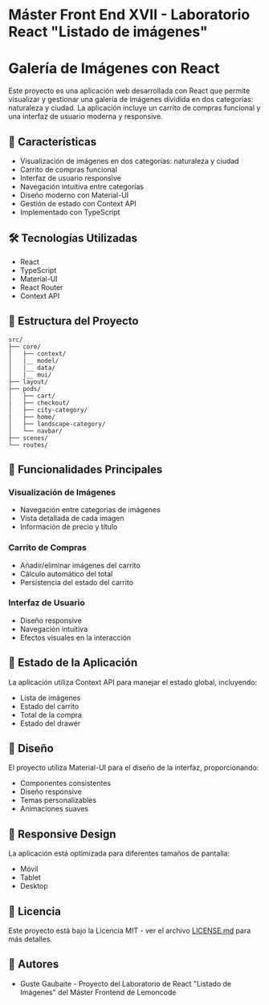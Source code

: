 # Máster Front End XVII - Laboratorio React "Listado de imágenes"

# Galería de Imágenes con React

Este proyecto es una aplicación web desarrollada con React que permite visualizar y gestionar una galería de imágenes dividida en dos categorías: naturaleza y ciudad. La aplicación incluye un carrito de compras funcional y una interfaz de usuario moderna y responsive.

## 🚀 Características

- Visualización de imágenes en dos categorías: naturaleza y ciudad
- Carrito de compras funcional
- Interfaz de usuario responsive
- Navegación intuitiva entre categorías
- Diseño moderno con Material-UI
- Gestión de estado con Context API
- Implementado con TypeScript

## 🛠️ Tecnologías Utilizadas

- React
- TypeScript
- Material-UI
- React Router
- Context API

## 📁 Estructura del Proyecto

```
src/
├── core/
│   ├── context/
│   |__ model/
│   |__ data/
│   |__ mui/
├── layout/
├── pods/
│   ├── cart/
|   ├── checkout/
│   ├── city-category/
|   ├── home/
│   ├── landscape-category/
│   └── navbar/
├── scenes/
└── routes/
```

## 🎯 Funcionalidades Principales

### Visualización de Imágenes

- Navegación entre categorías de imágenes
- Vista detallada de cada imagen
- Información de precio y título

### Carrito de Compras

- Añadir/eliminar imágenes del carrito
- Cálculo automático del total
- Persistencia del estado del carrito

### Interfaz de Usuario

- Diseño responsive
- Navegación intuitiva
- Efectos visuales en la interacción

## 🔄 Estado de la Aplicación

La aplicación utiliza Context API para manejar el estado global, incluyendo:

- Lista de imágenes
- Estado del carrito
- Total de la compra
- Estado del drawer

## 🎨 Diseño

El proyecto utiliza Material-UI para el diseño de la interfaz, proporcionando:

- Componentes consistentes
- Diseño responsive
- Temas personalizables
- Animaciones suaves

## 📱 Responsive Design

La aplicación está optimizada para diferentes tamaños de pantalla:

- Móvil
- Tablet
- Desktop

## 📄 Licencia

Este proyecto está bajo la Licencia MIT - ver el archivo [LICENSE.md](LICENSE.md) para más detalles.

## 👥 Autores

- Guste Gaubaite - Proyecto del Laboratorio de React "Listado de Imágenes" del Máster Frontend de Lemoncode
